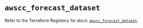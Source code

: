# `awscc_forecast_dataset`

Refer to the Terraform Registory for docs: [`awscc_forecast_dataset`](https://registry.terraform.io/providers/hashicorp/awscc/0.70.0/docs/resources/forecast_dataset).
